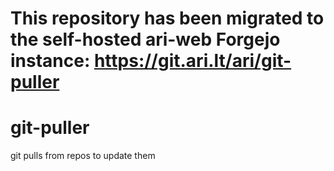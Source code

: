 # This repository has been migrated to the self-hosted ari-web Forgejo instance: <https://git.ari.lt/ari/git-puller>
# git-puller
git pulls from repos to update them
